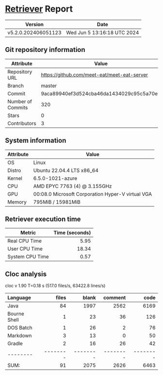 # [Retriever](https://github.com/PalladioSimulator/Palladio-ReverseEngineering-Retriever) Report
| Version | Date |
| ------- | ---- |
| v5.2.0.202406051123 | Wed Jun  5 13:16:18 UTC 2024 |

## Git repository information
|      Attribute    | Value |
| ----------------- | ----- |
| Repository URL    | https://github.com/meet-eat/meet-eat-server |
| Branch            | master |
| Commit            | 9aca89940ef3d524cba46da1434029c95c5a70e3 |
| Number of Commits | 320 |
| Stars             | 0 |
| Contributors      | 3 |


## System information
| Attribute | Value |
| --------- | ----- |
| OS | Linux  |
| Distro | Ubuntu 22.04.4 LTS x86_64  |
| Kernel | 6.5.0-1021-azure  |
| CPU | AMD EPYC 7763 (4) @ 3.155GHz  |
| GPU | 00:08.0 Microsoft Corporation Hyper-V virtual VGA  |
| Memory | 795MiB / 15981MiB  |

## Retriever execution time
| Metric | Time (seconds) |
| --- | ---: |
| Real CPU Time | 5.95 |
| User CPU Time | 18.34 |
| System CPU Time | 0.57 |
<!--
Explainations:
- __Real CPU Time__: actual time the command has run (can be less than total time spent in user and system mode for multi-threaded processes)
- __User CPU Time__: time the command has spent running in user mode
- __System CPU Time__: time the command has spent running in system or kernel mode
-->

## Cloc analysis
cloc v 1.90  T=0.18 s (517.0 files/s, 63422.8 lines/s)

Language|files|blank|comment|code
:-------|-------:|-------:|-------:|-------:
Java|84|1997|2562|6169
Bourne Shell|1|23|36|126
DOS Batch|1|26|2|76
Markdown|3|13|0|50
Gradle|2|16|26|42
--------|--------|--------|--------|--------
SUM:|91|2075|2626|6463
